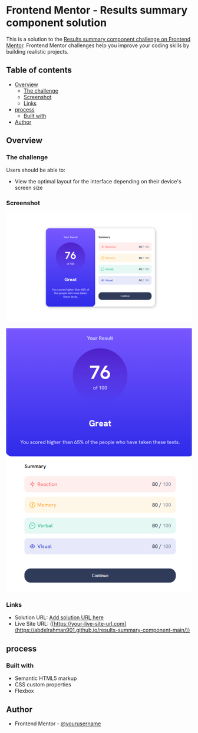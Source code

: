 # Frontend Mentor - Results summary component solution

This is a solution to the [Results summary component challenge on Frontend Mentor](https://www.frontendmentor.io/challenges/results-summary-component-CE_K6s0maV). Frontend Mentor challenges help you improve your coding skills by building realistic projects. 

## Table of contents

- [Overview](#overview)
  - [The challenge](#the-challenge)
  - [Screenshot](#screenshot)
  - [Links](#links)
- [process](#process)
  - [Built with](#built-with)
- [Author](#author)


## Overview

### The challenge

Users should be able to:

- View the optimal layout for the interface depending on their device's screen size

### Screenshot

![Desktop](./screenshots/SC-Desktop.png)


![Mobile](./screenshots/SC-Mobile.png)


### Links

- Solution URL: [Add solution URL here](https://your-solution-url.com)
- Live Site URL: ([https://your-live-site-url.com](https://abdelrahman901.github.io/results-summary-component-main/))

## process

### Built with

- Semantic HTML5 markup
- CSS custom properties
- Flexbox


## Author


- Frontend Mentor - [@yourusername](https://www.frontendmentor.io/profile/yourusername)
